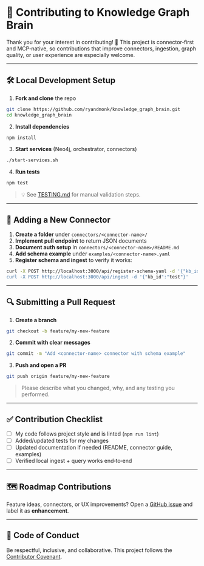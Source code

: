 # 🤝 Contributing to Knowledge Graph Brain

Thank you for your interest in contributing! 🎉 This project is connector‑first and MCP‑native, so contributions that improve connectors, ingestion, graph quality, or user experience are especially welcome.

---

## 🛠 Local Development Setup

1. **Fork and clone** the repo
```bash
git clone https://github.com/ryandmonk/knowledge_graph_brain.git
cd knowledge_graph_brain
```

2. **Install dependencies**
```bash
npm install
```

3. **Start services** (Neo4j, orchestrator, connectors)
```bash
./start-services.sh
```

4. **Run tests**
```bash
npm test
```

> 💡 See [TESTING.md](./TESTING.md) for manual validation steps.

---

## 🧩 Adding a New Connector

1. **Create a folder** under `connectors/<connector-name>/`  
2. **Implement pull endpoint** to return JSON documents  
3. **Document auth setup** in `connectors/<connector-name>/README.md`  
4. **Add schema example** under `examples/<connector-name>.yaml`  
5. **Register schema and ingest** to verify it works:
```bash
curl -X POST http://localhost:3000/api/register-schema-yaml -d '{"kb_id":"test","yaml_content":"...'"}'
curl -X POST http://localhost:3000/api/ingest -d '{"kb_id":"test"}'
```

---

## 🔍 Submitting a Pull Request

1. **Create a branch**
```bash
git checkout -b feature/my-new-feature
```

2. **Commit with clear messages**
```bash
git commit -m "Add <connector-name> connector with schema example"
```

3. **Push and open a PR**
```bash
git push origin feature/my-new-feature
```

> Please describe what you changed, why, and any testing you performed.

---

## ✅ Contribution Checklist

- [ ] My code follows project style and is linted (`npm run lint`)  
- [ ] Added/updated tests for my changes  
- [ ] Updated documentation if needed (README, connector guide, examples)  
- [ ] Verified local ingest + query works end‑to‑end  

---

## 🗺 Roadmap Contributions

Feature ideas, connectors, or UX improvements? Open a [GitHub issue](https://github.com/ryandmonk/knowledge_graph_brain/issues) and label it as **enhancement**.

---

## 📄 Code of Conduct

Be respectful, inclusive, and collaborative. This project follows the [Contributor Covenant](https://www.contributor-covenant.org/).
